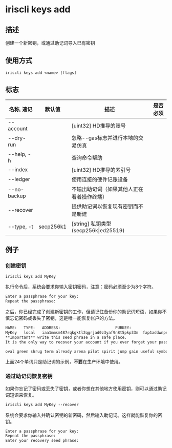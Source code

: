 # iriscli keys add

## 描述

创建一个新密钥，或通过助记词导入已有密钥

## 使用方式

```
iriscli keys add <name> [flags]
```

## 标志

| 名称, 速记       | 默认值     | 描述                                                              | 是否必须  |
| --------------- | --------- | ----------------------------------------------------------------- | -------- |
| --account       |           | [uint32] HD推导的账号                                              |          |
| --dry-run       |           | 忽略--gas标志并进行本地的交易仿真                                     |          |
| --help, -h      |           | 查询命令帮助                                                       |          |
| --index         |           | [uint32] HD推导的索引号                                            |          |
| --ledger        |           | 使用连接的硬件记账设备                                               |          |
| --no-backup     |           | 不输出助记词（如果其他人正在看着操作终端）                              |          |
| --recover       |           | 提供助记词以恢复现有密钥而不是新建                                     |          |
| --type, -t      | secp256k1 | [string] 私钥类型 (secp256k\|ed25519)                              |          |

## 例子

### 创建密钥

```shell
iriscli keys add MyKey
```

执行命令后，系统会要求你输入密钥密码，注意：密码必须至少为8个字符。

```txt
Enter a passphrase for your key:
Repeat the passphrase:
```

之后，你已经完成了创建新密钥的工作，但请记住备份你的助记词短语，如果你不慎忘记密码或丢失了密钥，这是唯一能恢复帐户的方法。

```txt
NAME:	TYPE:	ADDRESS:						PUBKEY:
MyKey	local	iaa1mmsm487rqkgktl2qgrjad0z3yaf9n8t5pkp33m	fap1addwnpepq2g0u7cnxp5ew0yhqep8j4rth5ugq8ky7gjmunk8tkpze95ss23ak4svkjq
**Important** write this seed phrase in a safe place.
It is the only way to recover your account if you ever forget your password.

oval green shrug term already arena pilot spirit jump gain useful symbol hover grid item concert kiss zero bleak farm capable peanut snack basket
```

上面24个单词只是助记词的示例，**不要**在生产环境中使用。

### 通过助记词恢复密钥

如果你忘记了密码或丢失了密钥，或者你想在其他地方使用密钥，则可以通过助记词短语来恢复。

```txt
iriscli keys add MyKey --recover
```

系统会要求你输入并确认密钥的新密码，然后输入助记词。这样就能恢复你的密钥。

```txt
Enter a passphrase for your key:
Repeat the passphrase:
Enter your recovery seed phrase:
```

